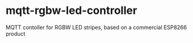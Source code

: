 # mqtt-rgbw-led-controller
MQTT contoller for RGBW LED stripes, based on a commercial ESP8266 product
